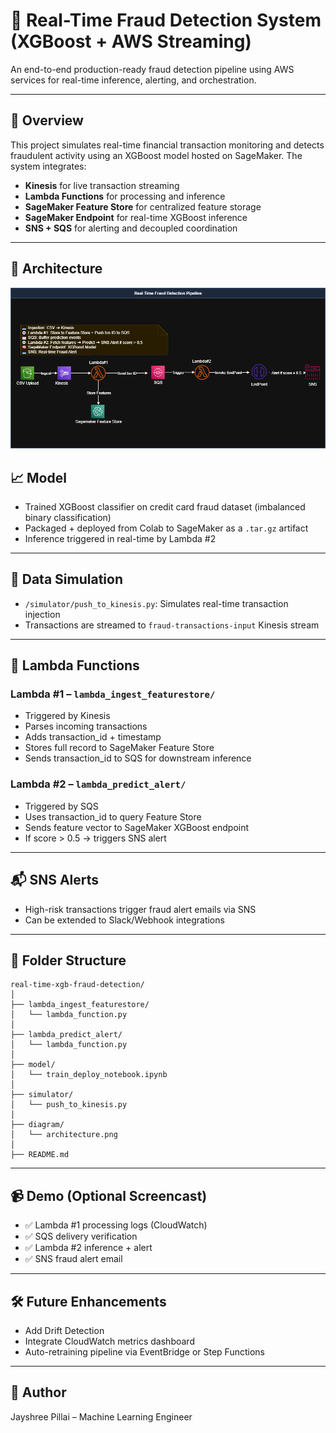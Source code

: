 # 🚨 Real-Time Fraud Detection System (XGBoost + AWS Streaming)

An end-to-end production-ready fraud detection pipeline using AWS services for real-time inference, alerting, and orchestration.

---

## 🚀 Overview

This project simulates real-time financial transaction monitoring and detects fraudulent activity using an XGBoost model hosted on SageMaker. The system integrates:

- **Kinesis** for live transaction streaming
- **Lambda Functions** for processing and inference
- **SageMaker Feature Store** for centralized feature storage
- **SageMaker Endpoint** for real-time XGBoost inference
- **SNS + SQS** for alerting and decoupled coordination

---

## 🧠 Architecture

![Architecture Diagram](architecture/RealTimeXGB.png)

## 📈 Model

- Trained XGBoost classifier on credit card fraud dataset (imbalanced binary classification)
- Packaged + deployed from Colab to SageMaker as a `.tar.gz` artifact
- Inference triggered in real-time by Lambda #2

---

## 🧪 Data Simulation

- `/simulator/push_to_kinesis.py`: Simulates real-time transaction injection
- Transactions are streamed to `fraud-transactions-input` Kinesis stream

---

## 🧩 Lambda Functions

### Lambda #1 – `lambda_ingest_featurestore/`
- Triggered by Kinesis
- Parses incoming transactions
- Adds transaction_id + timestamp
- Stores full record to SageMaker Feature Store
- Sends transaction_id to SQS for downstream inference

### Lambda #2 – `lambda_predict_alert/`
- Triggered by SQS
- Uses transaction_id to query Feature Store
- Sends feature vector to SageMaker XGBoost endpoint
- If score > 0.5 → triggers SNS alert

---

## 📬 SNS Alerts

- High-risk transactions trigger fraud alert emails via SNS
- Can be extended to Slack/Webhook integrations

---

## 📁 Folder Structure

```
real-time-xgb-fraud-detection/
│
├── lambda_ingest_featurestore/
│   └── lambda_function.py
│
├── lambda_predict_alert/
│   └── lambda_function.py
│
├── model/
│   └── train_deploy_notebook.ipynb
│
├── simulator/
│   └── push_to_kinesis.py
│
├── diagram/
│   └── architecture.png
│
├── README.md
```

---

## 📹 Demo (Optional Screencast)

- ✅ Lambda #1 processing logs (CloudWatch)
- ✅ SQS delivery verification
- ✅ Lambda #2 inference + alert
- ✅ SNS fraud alert email

---

## 🛠️ Future Enhancements

- Add Drift Detection
- Integrate CloudWatch metrics dashboard
- Auto-retraining pipeline via EventBridge or Step Functions

---

## 👤 Author

Jayshree Pillai – Machine Learning Engineer  
